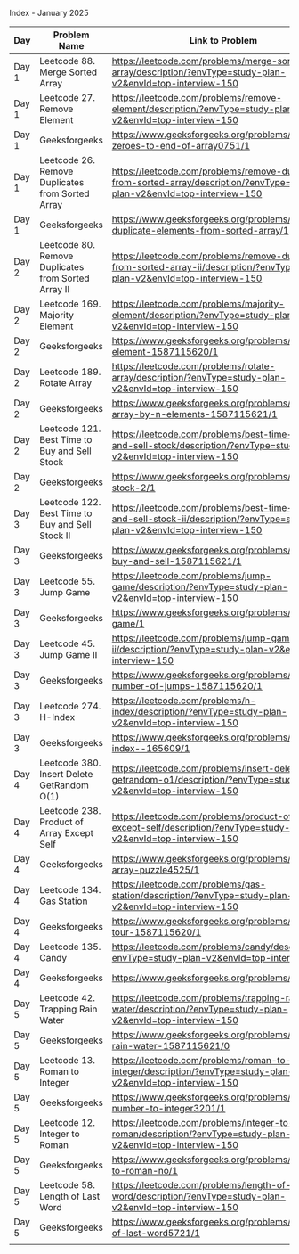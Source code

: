 Index - January 2025

| Day   | Problem Name                                     | Link to Problem                                                                                                              | Notes |
| ----- | ------------------------------------------------ | ---------------------------------------------------------------------------------------------------------------------------- | ----- |
| Day 1 | Leetcode 88. Merge Sorted Array                  | https://leetcode.com/problems/merge-sorted-array/description/?envType=study-plan-v2&envId=top-interview-150                  | -     |
| Day 1 | Leetcode 27. Remove Element                      | https://leetcode.com/problems/remove-element/description/?envType=study-plan-v2&envId=top-interview-150                      | -     |
| Day 1 | Geeksforgeeks                                    | https://www.geeksforgeeks.org/problems/move-all-zeroes-to-end-of-array0751/1                                                 | -     |
| Day 1 | Leetcode 26. Remove Duplicates from Sorted Array | https://leetcode.com/problems/remove-duplicates-from-sorted-array/description/?envType=study-plan-v2&envId=top-interview-150 | -     |
| Day 1 | Geeksforgeeks                                    | https://www.geeksforgeeks.org/problems/remove-duplicate-elements-from-sorted-array/1                                         | -     |
| Day 2 | Leetcode 80. Remove Duplicates from Sorted Array II | https://leetcode.com/problems/remove-duplicates-from-sorted-array-ii/description/?envType=study-plan-v2&envId=top-interview-150 | -      |
| Day 2 | Leetcode 169. Majority Element | https://leetcode.com/problems/majority-element/description/?envType=study-plan-v2&envId=top-interview-150 | -      |
| Day 2 | Geeksforgeeks | https://www.geeksforgeeks.org/problems/majority-element-1587115620/1 | -      |
| Day 2 | Leetcode 189. Rotate Array | https://leetcode.com/problems/rotate-array/description/?envType=study-plan-v2&envId=top-interview-150 | -      |
| Day 2 | Geeksforgeeks | https://www.geeksforgeeks.org/problems/rotate-array-by-n-elements-1587115621/1 | -      |
| Day 2 | Leetcode 121. Best Time to Buy and Sell Stock | https://leetcode.com/problems/best-time-to-buy-and-sell-stock/description/?envType=study-plan-v2&envId=top-interview-150 | -      |
| Day 2 | Geeksforgeeks | https://www.geeksforgeeks.org/problems/buy-stock-2/1 | -      |
| Day 3 | Leetcode 122. Best Time to Buy and Sell Stock II | https://leetcode.com/problems/best-time-to-buy-and-sell-stock-ii/description/?envType=study-plan-v2&envId=top-interview-150 | -      |
| Day 3 | Geeksforgeeks | https://www.geeksforgeeks.org/problems/stock-buy-and-sell-1587115621/1 | -      |
| Day 3 | Leetcode 55. Jump Game | https://leetcode.com/problems/jump-game/description/?envType=study-plan-v2&envId=top-interview-150 | -      |
| Day 3 | Geeksforgeeks | https://www.geeksforgeeks.org/problems/jump-game/1 | -      |
| Day 3 | Leetcode 45. Jump Game II | https://leetcode.com/problems/jump-game-ii/description/?envType=study-plan-v2&envId=top-interview-150 | -      |
| Day 3 | Geeksforgeeks | https://www.geeksforgeeks.org/problems/minimum-number-of-jumps-1587115620/1 | -      |
| Day 3 | Leetcode 274. H-Index | https://leetcode.com/problems/h-index/description/?envType=study-plan-v2&envId=top-interview-150 | -      |
| Day 3 | Geeksforgeeks | https://www.geeksforgeeks.org/problems/find-h-index--165609/1 | -      |
| Day 4 | Leetcode 380. Insert Delete GetRandom O(1) | https://leetcode.com/problems/insert-delete-getrandom-o1/description/?envType=study-plan-v2&envId=top-interview-150 | -      |
| Day 4 | Leetcode 238. Product of Array Except Self | https://leetcode.com/problems/product-of-array-except-self/description/?envType=study-plan-v2&envId=top-interview-150 | -      |
| Day 4 | Geeksforgeeks | https://www.geeksforgeeks.org/problems/product-array-puzzle4525/1 | -      |
| Day 4 | Leetcode 134. Gas Station | https://leetcode.com/problems/gas-station/description/?envType=study-plan-v2&envId=top-interview-150 | -      |
| Day 4 | Geeksforgeeks | https://www.geeksforgeeks.org/problems/circular-tour-1587115620/1 | -      |
| Day 4 | Leetcode 135. Candy | https://leetcode.com/problems/candy/description/?envType=study-plan-v2&envId=top-interview-150 | -      |
| Day 4 | Geeksforgeeks | https://www.geeksforgeeks.org/problems/candy/1 | -      |
| Day 5 | Leetcode 42. Trapping Rain Water | https://leetcode.com/problems/trapping-rain-water/description/?envType=study-plan-v2&envId=top-interview-150 | -      |
| Day 5 | Geeksforgeeks | https://www.geeksforgeeks.org/problems/trapping-rain-water-1587115621/0 | -      |
| Day 5 | Leetcode 13. Roman to Integer | https://leetcode.com/problems/roman-to-integer/description/?envType=study-plan-v2&envId=top-interview-150 | -      |
| Day 5 | Geeksforgeeks | https://www.geeksforgeeks.org/problems/roman-number-to-integer3201/1 | -      |
| Day 5 | Leetcode 12. Integer to Roman | https://leetcode.com/problems/integer-to-roman/description/?envType=study-plan-v2&envId=top-interview-150 | -      |
| Day 5 | Geeksforgeeks | https://www.geeksforgeeks.org/problems/convert-to-roman-no/1 | -      |
| Day 5 | Leetcode 58. Length of Last Word | https://leetcode.com/problems/length-of-last-word/description/?envType=study-plan-v2&envId=top-interview-150 | -      |
| Day 5 | Geeksforgeeks | https://www.geeksforgeeks.org/problems/length-of-last-word5721/1 | -      |
|       |                                                  |                                                                                                                              |       |
